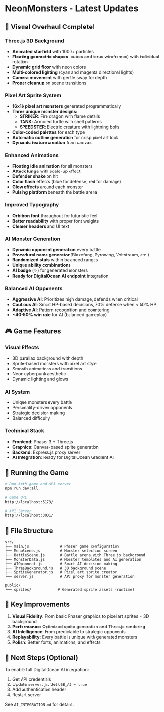 # NeonMonsters - Latest Updates

## 🎨 Visual Overhaul Complete!

### Three.js 3D Background
- **Animated starfield** with 1000+ particles
- **Floating geometric shapes** (cubes and torus wireframes) with individual rotation
- **Dynamic grid floor** with neon colors
- **Multi-colored lighting** (cyan and magenta directional lights)
- **Camera movement** with gentle sway for depth
- **Proper cleanup** on scene transitions

### Pixel Art Sprite System
- **16x16 pixel art monsters** generated programmatically
- **Three unique monster designs:**
  - **STRIKER**: Fire dragon with flame details
  - **TANK**: Armored turtle with shell patterns
  - **SPEEDSTER**: Electric creature with lightning bolts
- **Color-coded palettes** for each type
- **Automatic outline generation** for crisp pixel art look
- **Dynamic texture creation** from canvas

### Enhanced Animations
- **Floating idle animation** for all monsters
- **Attack lunge** with scale-up effect
- **Defender shake** on hit
- **Color flash** effects (blue for defense, red for damage)
- **Glow effects** around each monster
- **Pulsing platform** beneath the battle arena

### Improved Typography
- **Orbitron font** throughout for futuristic feel
- **Better readability** with proper font weights
- **Clearer headers** and UI text

### AI Monster Generation
- **Dynamic opponent generation** every battle
- **Procedural name generator** (Blazefang, Pyrowing, Voltstream, etc.)
- **Randomized stats** within balanced ranges
- **Unique ability combinations**
- **AI badge** (✨) for generated monsters
- **Ready for DigitalOcean AI endpoint** integration

### Balanced AI Opponents
- **Aggressive AI**: Prioritizes high damage, defends when critical
- **Cautious AI**: Smart HP-based decisions, 70% defense when < 50% HP
- **Adaptive AI**: Pattern recognition and countering
- **~40-50% win rate** for AI (balanced gameplay)

## 🎮 Game Features

### Visual Effects
- 3D parallax background with depth
- Sprite-based monsters with pixel art style
- Smooth animations and transitions
- Neon cyberpunk aesthetic
- Dynamic lighting and glows

### AI System
- Unique monsters every battle
- Personality-driven opponents
- Strategic decision making
- Balanced difficulty

### Technical Stack
- **Frontend**: Phaser 3 + Three.js
- **Graphics**: Canvas-based sprite generation
- **Backend**: Express.js proxy server
- **AI Integration**: Ready for DigitalOcean Gradient AI

## 🚀 Running the Game

```bash
# Run both game and API server
npm run dev:all

# Game URL
http://localhost:5173/

# API Server
http://localhost:3001/
```

## 📝 File Structure

```
src/
├── main.js              # Phaser game configuration
├── MenuScene.js         # Monster selection screen
├── BattleScene.js       # Battle arena with Three.js background
├── MonsterData.js       # Monster templates and AI generation
├── AIOpponent.js        # Smart AI decision making
├── ThreeBackground.js   # 3D background scene
├── SpriteGenerator.js   # Pixel art sprite creator
└── server.js            # API proxy for monster generation

public/
└── sprites/            # Generated sprite assets (runtime)
```

## 🎯 Key Improvements

1. **Visual Fidelity**: From basic Phaser graphics to pixel art sprites + 3D background
2. **Performance**: Optimized sprite generation and Three.js rendering
3. **AI Intelligence**: From predictable to strategic opponents
4. **Replayability**: Every battle is unique with generated monsters
5. **Polish**: Better fonts, animations, and effects

## 🔄 Next Steps (Optional)

To enable full DigitalOcean AI integration:
1. Get API credentials
2. Update `server.js`: Set `USE_AI = true`
3. Add authentication header
4. Restart server

See `AI_INTEGRATION.md` for details.
